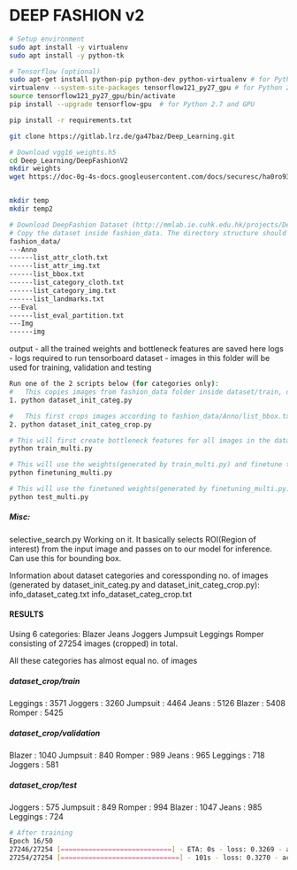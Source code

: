 # DEEP FASHION v2

```sh
# Setup environment
sudo apt install -y virtualenv
sudo apt install -y python-tk

# Tensorflow (optional)
sudo apt-get install python-pip python-dev python-virtualenv # for Python 2.7
virtualenv --system-site-packages tensorflow121_py27_gpu # for Python 2.7
source tensorflow121_py27_gpu/bin/activate
pip install --upgrade tensorflow-gpu  # for Python 2.7 and GPU

pip install -r requirements.txt 

git clone https://gitlab.lrz.de/ga47baz/Deep_Learning.git

# Download vgg16_weights.h5
cd Deep_Learning/DeepFashionV2
mkdir weights
wget https://doc-0g-4s-docs.googleusercontent.com/docs/securesc/ha0ro937gcuc7l7deffksulhg5h7mbp1/cg71u505ib6dhr968vle9k52782tdd19/1501322400000/13951467387256278872/*/0Bz7KyqmuGsilT0J5dmRCM0ROVHc?e=download -O weights/vgg16_weights.h5


mkdir temp
mkdir temp2

```

```sh
# Download DeepFashion Dataset (http://mmlab.ie.cuhk.edu.hk/projects/DeepFashion/AttributePrediction.html)
# Copy the dataset inside fashion_data. The directory structure should look like:
fashion_data/
---Anno
------list_attr_cloth.txt
------list_attr_img.txt
------list_bbox.txt
------list_category_cloth.txt
------list_category_img.txt
------list_landmarks.txt
---Eval
------list_eval_partition.txt
---Img
------img

```


output	- all the trained weights and bottleneck features are saved here
logs	- logs required to run tensorboard
dataset	- images in this folder will be used for training, validation and testing

```sh
Run one of the 2 scripts below (for categories only):
#   This copies images from fashion_data folder inside dataset/train, dataset/validation and dataset/test
1. python dataset_init_categ.py			

#   This first crops images according to fashion_data/Anno/list_bbox.txt and then copies them inside dataset/train, dataset/validation and dataset/test
2. python dataset_init_categ_crop.py

```

```sh
# This will first create bottleneck features for all images in the dataset and then use them to further train the model top layer. Model is based on VGG16. Output will be trained weights in output folder
python train_multi.py

```

```sh
# This will use the weights(generated by train_multi.py) and finetune the model. Output will be finetuned weights in output folder
python finetuning_multi.py

```

```sh
# This will use the finetuned weights(generated by finetuning_multi.py) to do inference on test set
python test_multi.py
```

##### Misc:
selective_search.py
Working on it. It basically selects ROI(Region of interest) from the input image and passes on to our model for inference. Can use this for bounding box.

Information about dataset categories and coressponding no. of images (generated by dataset_init_categ.py and dataset_init_categ_crop.py):
info_dataset_categ.txt
info_dataset_categ_crop.txt

#### RESULTS

Using 6 categories: Blazer  Jeans  Joggers  Jumpsuit  Leggings  Romper
consisting of 27254 images (cropped) in total. 

All these categories has almost equal no. of images

##### dataset_crop/train
Leggings             : 3571
Joggers              : 3260
Jumpsuit             : 4464
Jeans                : 5126
Blazer               : 5408
Romper               : 5425

##### dataset_crop/validation
Blazer               : 1040
Jumpsuit             : 840
Romper               : 989
Jeans                : 965
Leggings             : 718
Joggers              : 581

##### dataset_crop/test
Joggers              : 575
Jumpsuit             : 849
Romper               : 994
Blazer               : 1047
Jeans                : 985
Leggings             : 724

```sh
# After training
Epoch 16/50
27246/27254 [============================] - ETA: 0s - loss: 0.3269 - acc: 0.8752Epoch 00015: val_loss improved from 0.45614 to 0.45514, saving model to output/best-weights-015-0.3270-0.8752.hdf5
27254/27254 [==============================] - 101s - loss: 0.3270 - acc: 0.8752 - val_loss: 0.4551 - val_acc: 0.8420
```



